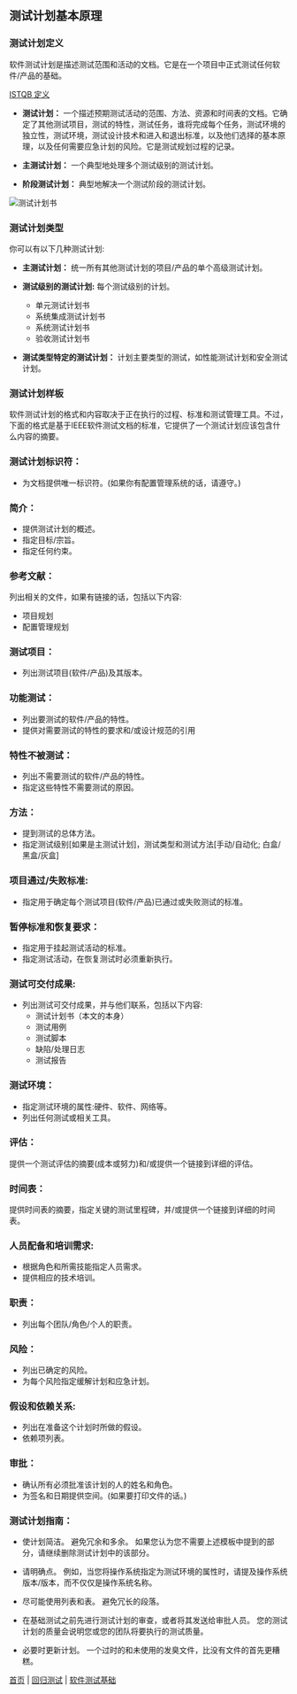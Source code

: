 ## 测试计划基本原理

### 测试计划定义

软件测试计划是描述测试范围和活动的文档。它是在一个项目中正式测试任何软件/产品的基础。

<u>ISTQB 定义</u>

* **测试计划：** 一个描述预期测试活动的范围、方法、资源和时间表的文档。它确定了其他测试项目，测试的特性，测试任务，谁将完成每个任务，测试环境的独立性，测试环境，测试设计技术和进入和退出标准，以及他们选择的基本原理，以及任何需要应急计划的风险。它是测试规划过程的记录。

* **主测试计划：** 一个典型地处理多个测试级别的测试计划。

* **阶段测试计划：** 典型地解决一个测试阶段的测试计划。

![测试计划书](https://mmbiz.qlogo.cn/mmbiz_jpg/4iaE7bB4HCjcUdtgiaNZ9yFpnHY3UBp7Vfhblny8cia8c8aHJQiauUxYx70iaPuQoRw8qQJ7fbWrAj87OYvrg68icswQ/0?wx_fmt=jpeg)


### 测试计划类型

你可以有以下几种测试计划:

* **主测试计划：** 统一所有其他测试计划的项目/产品的单个高级测试计划。

* **测试级别的测试计划:** 每个测试级别的计划。

	- 单元测试计划书
	- 系统集成测试计划书
	- 系统测试计划书
	- 验收测试计划书
	
* **测试类型特定的测试计划：** 计划主要类型的测试，如性能测试计划和安全测试计划。

### 测试计划样板

软件测试计划的格式和内容取决于正在执行的过程、标准和测试管理工具。不过，下面的格式是基于IEEE软件测试文档的标准，它提供了一个测试计划应该包含什么内容的摘要。

### 测试计划标识符：

* 为文档提供唯一标识符。(如果你有配置管理系统的话，请遵守。)

###  简介：

* 提供测试计划的概述。
* 指定目标/宗旨。
* 指定任何约束。

### 参考文献：

列出相关的文件，如果有链接的话，包括以下内容:

* 项目规划
* 配置管理规划

### 测试项目：

* 列出测试项目(软件/产品)及其版本。
 
### 功能测试：

* 列出要测试的软件/产品的特性。
* 提供对需要测试的特性的要求和/或设计规范的引用

### 特性不被测试：

* 列出不需要测试的软件/产品的特性。
* 指定这些特性不需要测试的原因。

### 方法：

* 提到测试的总体方法。
* 指定测试级别[如果是主测试计划]，测试类型和测试方法[手动/自动化; 白盒/黑盒/灰盒]


### 项目通过/失败标准:

* 指定用于确定每个测试项目(软件/产品)已通过或失败测试的标准。

### 暂停标准和恢复要求：

* 指定用于挂起测试活动的标准。
* 指定测试活动，在恢复测试时必须重新执行。

### 测试可交付成果:

* 列出测试可交付成果，并与他们联系，包括以下内容:
	- 测试计划书（本文的本身）
	- 测试用例
	- 测试脚本
	- 缺陷/处理日志
	- 测试报告
	
### 测试环境：

* 指定测试环境的属性:硬件、软件、网络等。
* 列出任何测试或相关工具。

### 评估：

提供一个测试评估的摘要(成本或努力)和/或提供一个链接到详细的评估。

### 时间表：

提供时间表的摘要，指定关键的测试里程碑，并/或提供一个链接到详细的时间表。

### 人员配备和培训需求:

* 根据角色和所需技能指定人员需求。
* 提供相应的技术培训。

### 职责：

* 列出每个团队/角色/个人的职责。

### 风险：

* 列出已确定的风险。
* 为每个风险指定缓解计划和应急计划。

### 假设和依赖关系:

* 列出在准备这个计划时所做的假设。
* 依赖项列表。

### 审批：

* 确认所有必须批准该计划的人的姓名和角色。
* 为签名和日期提供空间。(如果要打印文件的话。)

### 测试计划指南：

* 使计划简洁。 避免冗余和多余。 如果您认为您不需要上述模板中提到的部分，请继续删除测试计划中的该部分。

* 请明确点。 例如，当您将操作系统指定为测试环境的属性时，请提及操作系统版本/版本，而不仅仅是操作系统名称。

* 尽可能使用列表和表。 避免冗长的段落。

* 在基础测试之前先进行测试计划的审查，或者将其发送给审批人员。 您的测试计划的质量会说明您或您的团队将要执行的测试质量。

* 必要时更新计划。 一个过时的和未使用的发臭文件，比没有文件的首先更糟糕。

[首页](index.md)  |  [回归测试](回归测试.md)  |  [软件测试基础](XX.md)








